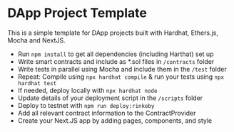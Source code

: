 # DApp Project Template

This is a simple template for DApp projects built with Hardhat, Ethers.js, Mocha and NextJS.

- Run `npm install` to get all dependencies (including Harthat) set up
- Write smart contracts and include as *.sol files in `/contracts` folder
- Write tests in parallel using Mocha and include them in the `/test` folder
- Repeat: Compile using `npx hardhat compile` & run your tests using `npx hardhat test`
- If needed, deploy locally with `npx hardhat node`
- Update details of your deployment script in the `/scripts` folder
- Deploy to testnet with `npm run deploy:rinkeby` 
- Add all relevant contract information to the ContractProvider
- Create your Next.JS app by adding pages, components, and style
